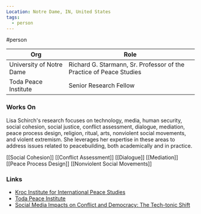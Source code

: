 ```yaml
---
Location: Notre Dame, IN, United States
tags:
  - person
---
```

#person

| Org                                      | Role                                                                                   |
| ---------------------------------------- | -------------------------------------------------------------------------------------- |
| University of Notre Dame                 | Richard G. Starmann, Sr. Professor of the Practice of Peace Studies                    |
| Toda Peace Institute                     | Senior Research Fellow                                                                 |

### Works On

Lisa Schirch's research focuses on technology, media, human security, social cohesion, social justice, conflict assessment, dialogue, mediation, peace process design, religion, ritual, arts, nonviolent social movements, and violent extremism. She leverages her expertise in these areas to address issues related to peacebuilding, both academically and in practice.

[[Social Cohesion]]
[[Conflict Assessment]]
[[Dialogue]]
[[Mediation]]
[[Peace Process Design]]
[[Nonviolent Social Movements]]

### Links

- [Kroc Institute for International Peace Studies](https://kroc.nd.edu/faculty-and-staff/lisa-schirch/)
- [Toda Peace Institute](https://toda.org/)
- [Social Media Impacts on Conflict and Democracy: The Tech-tonic Shift](https://www.routledge.com/Social-Media-Impacts-on-Conflict-and-Democracy-The-Tech-tonic-Shift/Schirch/p/book/9780367432485)


